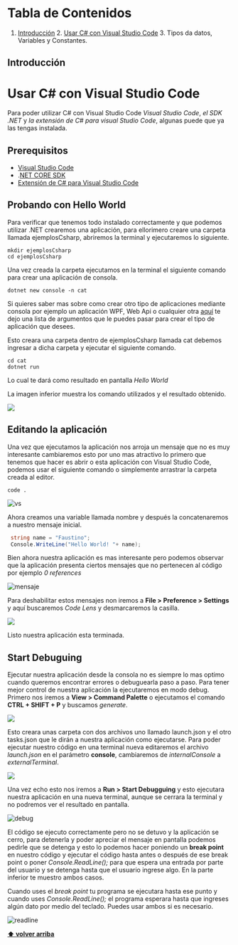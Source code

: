 # Tabla de Contenidos
  1. [Introducción](#introducción)
    2. [Usar C# con Visual Studio Code](#Usar-C#-con-Visual-Studio-Code)
    3. Tipos da datos, Variables y Constantes.

## Introducción



# Usar C# con Visual Studio Code

Para poder utilizar C# con Visual Studio Code *Visual Studio Code*, *el SDK .NET* y *la extensión de C# para visual Studio Code*, algunas puede que ya las tengas instalada.

## Prerequisitos

- [Visual Studio Code](https://code.visualstudio.com/)
- .[NET CORE SDK](https://dotnet.microsoft.com/download) 
- [Extensión de C# para Visual Studio Code](https://marketplace.visualstudio.com/items?itemName=ms-dotnettools.csharp)

## Probando con Hello World

Para verificar que tenemos todo instalado correctamente y que podemos utilizar .NET  crearemos una aplicación, para ellorimero creare una carpeta llamada ejemplosCsharp, abriremos la terminal y ejecutaremos lo siguiente.

````
mkdir ejemplosCsharp
cd ejemplosCsharp

````

Una vez creada la carpeta ejecutamos en la terminal el siguiente comando para crear una aplicación de consola. 

````
dotnet new console -n cat
````

Si quieres saber mas sobre como crear otro tipo de aplicaciones mediante consola por ejemplo un aplicación WPF, Web Api o cualquier otra [aquí](https://docs.microsoft.com/en-us/dotnet/core/tools/dotnet-new) te dejo una lista de argumentos que le puedes pasar para crear el tipo de aplicación que desees. 

Esto creara una carpeta dentro de ejemplosCsharp llamada cat debemos ingresar a dicha carpeta y ejecutar el siguiente comando.

````
cd cat
dotnet run
````

Lo cual te dará como resultado en pantalla *Hello World*

La imagen inferior muestra los comando utilizados y el resultado obtenido.

![](img/console1.jpg)

## Editando la aplicación

Una vez que ejecutamos la aplicación nos arroja un mensaje que no es muy interesante cambiaremos esto por uno mas atractivo lo primero que tenemos que hacer es abrir o esta aplicación con Visual Studio Code, podemos usar el siguiente comando o simplemente arrastrar la carpeta creada al editor.

```
code .
```

![vs](img/vs.jpg)

Ahora creamos una variable llamada nombre y después la concatenaremos a nuestro mensaje inicial. 

````c#
 string name = "Faustino";
 Console.WriteLine("Hello World! "+ name);
````

Bien ahora nuestra aplicación es mas interesante pero podemos observar que la aplicación presenta ciertos mensajes que no pertenecen al código por ejemplo *0 references* 

![mensaje](img/mensaje.jpg)

Para deshabilitar estos mensajes non iremos a **File > Preference > Settings** y aquí buscaremos *Code Lens* y desmarcaremos la casilla.

![](img/codelens.jpg)

Listo nuestra aplicación esta terminada.

## Start Debuguing

Ejecutar nuestra aplicación desde la consola no es siempre lo mas optimo cuando queremos encontrar errores o debuguearla  paso a paso. Para tener mejor control de nuestra aplicación la ejecutaremos en modo debug. Primero nos iremos a **View > Command Palette** o ejecutamos el comando **CTRL + SHIFT + P** y buscamos *generate*.

![](img/generate.jpg)

Esto creara unas carpeta con dos archivos uno llamado launch.json y el otro tasks.json que le dirán a nuestra aplicación como ejecutarse. Para poder ejecutar nuestro código en una terminal nueva editaremos el archivo *launch.json* en el parámetro **console**, cambiaremos de *internalConsole* a *externalTerminal*.

![](img/terminal.jpg)

Una vez echo esto nos iremos a **Run > Start Debugguing** y esto ejecutara nuestra aplicación en una nueva terminal, aunque se cerrara la terminal y no podremos ver el resultado en pantalla.

![debug](img/debug.jpg)

El código se ejecuto correctamente pero no se detuvo y la aplicación se cerro, para detenerla y poder apreciar el mensaje en pantalla podemos pedirle que se detenga y esto lo podemos hacer poniendo un **break point** en nuestro código y ejecutar el código hasta antes o después de ese break point o poner  *Console.ReadLine();* para que espera una entrada por parte del usuario y se detenga hasta que el usuario ingrese algo. En la parte inferior te muestro ambos casos.

Cuando uses el *break point* tu programa se ejecutara hasta ese punto y cuando uses *Console.ReadLine();* el programa esperara hasta que ingreses algún dato por medio del teclado. Puedes usar ambos si es necesario.

![readline](img/readline.jpg)

**[⬆ volver arriba](#tabla-de-contenidos)**

